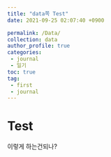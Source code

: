 ```yaml
---
title: "data쪽 Test"
date: 2021-09-25 02:07:40 +0900

permalink: /Data/
collection: data
author_profile: true
categories:
 - journal
 - 일기
toc: true
tag:
 - first
 - journal
---
```






# Test

이렇게 하는건되나?

